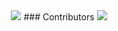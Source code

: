 <div align="center"> <a style="padding-top: 10px;" href="https://bgs.pages.dev" > <img src="https://raw.githubusercontent.com/BigfootsGS/BigfootsGS.github.io/main/images/8.png"/></a>
  ### Contributors 
<img src="https://contrib.rocks/image?repo=BigfootsGS/BigfootsGS.github.io"/>
</div>
